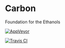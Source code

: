 # Carbon
Foundation for the Ethanols

[![AppVeyor](https://img.shields.io/appveyor/ci/dtcxzyw/Carbon.svg?branch=Initialize&retina=true&svg=true&label=Windows)](https://ci.appveyor.com/project/dtcxzyw/carbon)

[![Travis CI](https://travis-ci.org/EthanolProjects/Carbon.svg?branch=Initialize)](https://travis-ci.org/EthanolProjects/Carbon)
